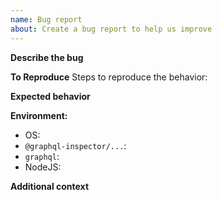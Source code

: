 ```yaml
---
name: Bug report
about: Create a bug report to help us improve
---
```


**Describe the bug**

<!-- A clear and concise description of what the bug is. -->

**To Reproduce**
Steps to reproduce the behavior:

**Expected behavior**

<!-- A clear and concise description of what you expected to happen. -->

**Environment:**

- OS:
- `@graphql-inspector/...`:
- `graphql`:
- NodeJS:

**Additional context**

<!-- Add any other context about the problem here. -->
